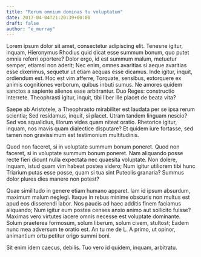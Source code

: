 ```yaml
---
title: "Rerum omnium dominas tu voluptatum"
date: 2017-04-04T21:20:39+00:00
draft: false
author: "e_murray"
---
```


Lorem ipsum dolor sit amet, consectetur adipiscing elit. Tenesne igitur,
inquam, Hieronymus Rhodius quid dicat esse summum bonum, quo putet omnia
referri oportere? Dolor ergo, id est summum malum, metuetur semper, etiamsi non
aderit; Nec enim, omnes avaritias si aeque avaritias esse dixerimus, sequetur
ut etiam aequas esse dicamus. Inde igitur, inquit, ordiendum est. Hoc est vim
afferre, Torquate, sensibus, extorquere ex animis cognitiones verborum, quibus
inbuti sumus. Ne amores quidem sanctos a sapiente alienos esse arbitrantur. Duo
Reges: constructio interrete. Theophrasti igitur, inquit, tibi liber ille
placet de beata vita?

Saepe ab Aristotele, a Theophrasto mirabiliter est laudata per se ipsa rerum
scientia; Sed residamus, inquit, si placet. Utram tandem linguam nescio? Sed
vos squalidius, illorum vides quam niteat oratio. Rhetorice igitur, inquam, nos
mavis quam dialectice disputare? Et quidem iure fortasse, sed tamen non
gravissimum est testimonium multitudinis.

Quod non faceret, si in voluptate summum bonum poneret. Quod non faceret, si in
voluptate summum bonum poneret. Nam aliquando posse recte fieri dicunt nulla
expectata nec quaesita voluptate. Non dolere, inquam, istud quam vim habeat
postea videro; Num igitur utiliorem tibi hunc Triarium putas esse posse, quam
si tua sint Puteolis granaria? Summus dolor plures dies manere non potest?

Quae similitudo in genere etiam humano apparet. Iam id ipsum absurdum, maximum
malum neglegi. Itaque in rebus minime obscuris non multus est apud eos
disserendi labor. Nos paucis ad haec additis finem faciamus aliquando; Num
igitur eum postea censes anxio animo aut sollicito fuisse? Maximas vero
virtutes iacere omnis necesse est voluptate dominante. Solum praeterea
formosum, solum liberum, solum civem, stultost; Eadem nunc mea adversum te
oratio est. An tu me de L. A primo, ut opinor, animantium ortu petitur origo
summi boni.

Sit enim idem caecus, debilis. Tuo vero id quidem, inquam, arbitratu.
